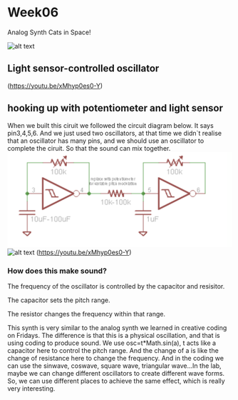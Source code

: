 # Week06

Analog Synth Cats in Space!

![alt text](https://github.com/lalisa777/xiaojielin/blob/master/Advanced%20Physical%20Computing/file/611573302628_.pic_hd.jpg)

## Light sensor-controlled oscillator
(https://youtu.be/xMhyp0es0-Y)

## hooking up with potentiometer and light sensor
 When we built this ciruit we followed the circuit diagram below. It says pin3,4,5,6. And we just used two oscillators, at that time we didn`t realise that an oscillator has many pins, and we should use an oscillator to complete the ciruit. So that the sound can mix together. 
![alt text](https://github.com/lalisa777/xiaojielin/blob/master/Advanced%20Physical%20Computing/file/631573306020_.pic.jpg)
![alt text](https://github.com/lalisa777/xiaojielin/blob/master/Advanced%20Physical%20Computing/file/621573302637_.pic_hd.jpg)
(https://youtu.be/xMhyp0es0-Y)

### How does this make sound?

The frequency of the oscillator is controlled by the capacitor and resisitor.

The capacitor sets the pitch range.

The resistor changes the frequency within that range.


This synth is very similar to the analog synth we learned in creative coding on Fridays.
The difference is that this is a physical oscillation, and that is using coding to produce sound. We use osc=t*Math.sin(a), t acts like a capacitor here to control the pitch range. And the change of a is like the change of resistance here to change the frequency.
And in the coding we can use the sinwave, coswave, square wave, triangular wave...In the lab, maybe we can change different oscillators to create different wave forms.
So, we can use different places to achieve the same effect, which is really very interesting.


